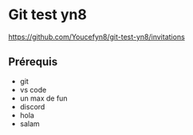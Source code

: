 # Git test yn8
https://github.com/Youcefyn8/git-test-yn8/invitations



## Prérequis

- git
- vs code
- un max de fun 
- discord
- hola
- salam

